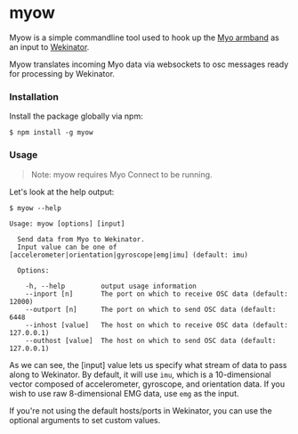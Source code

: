 # myow

Myow is a simple commandline tool used to hook up the [Myo armband](https://www.myo.com/) as an input to [Wekinator](http://www.wekinator.org/).

Myow translates incoming Myo data via websockets to osc messages ready for processing by Wekinator.

### Installation

Install the package globally via npm:

```
$ npm install -g myow
```

### Usage

>Note: myow requires Myo Connect to be running.

Let's look at the help output: 

```
$ myow --help

Usage: myow [options] [input]

  Send data from Myo to Wekinator.
  Input value can be one of [accelerometer|orientation|gyroscope|emg|imu] (default: imu)

  Options:

    -h, --help         output usage information
    --inport [n]       The port on which to receive OSC data (default: 12000)
    --outport [n]      The port on which to send OSC data (default: 6448
    --inhost [value]   The host on which to receive OSC data (default: 127.0.0.1)
    --outhost [value]  The host on which to send OSC data (default: 127.0.0.1)
```

As we can see, the [input] value lets us specify what stream of data to pass along to Wekinator. By default, it will use `imu`, which is a 10-dimensional vector composed of accelerometer, gyroscope, and orientation data. If you wish to use raw 8-dimensional EMG data, use `emg` as the input.

If you're not using the default hosts/ports in Wekinator, you can use the optional arguments to set custom values.